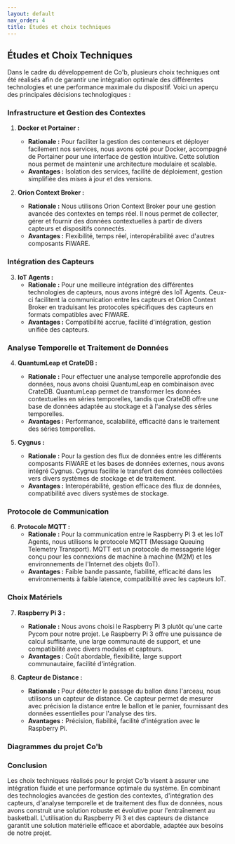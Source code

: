 ```yaml
---
layout: default
nav_order: 4
title: Études et choix techniques
---
```


## Études et Choix Techniques

Dans le cadre du développement de Co'b, plusieurs choix techniques ont été réalisés afin de garantir une intégration optimale des différentes technologies et une performance maximale du dispositif. Voici un aperçu des principales décisions technologiques :

### Infrastructure et Gestion des Contextes

1. **Docker et Portainer :**
   - **Rationale :** Pour faciliter la gestion des conteneurs et déployer facilement nos services, nous avons opté pour Docker, accompagné de Portainer pour une interface de gestion intuitive. Cette solution nous permet de maintenir une architecture modulaire et scalable.
   - **Avantages :** Isolation des services, facilité de déploiement, gestion simplifiée des mises à jour et des versions.

2. **Orion Context Broker :**
   - **Rationale :** Nous utilisons Orion Context Broker pour une gestion avancée des contextes en temps réel. Il nous permet de collecter, gérer et fournir des données contextuelles à partir de divers capteurs et dispositifs connectés.
   - **Avantages :** Flexibilité, temps réel, interopérabilité avec d'autres composants FIWARE.

### Intégration des Capteurs

3. **IoT Agents :**
   - **Rationale :** Pour une meilleure intégration des différentes technologies de capteurs, nous avons intégré des IoT Agents. Ceux-ci facilitent la communication entre les capteurs et Orion Context Broker en traduisant les protocoles spécifiques des capteurs en formats compatibles avec FIWARE.
   - **Avantages :** Compatibilité accrue, facilité d'intégration, gestion unifiée des capteurs.

### Analyse Temporelle et Traitement de Données

4. **QuantumLeap et CrateDB :**
   - **Rationale :** Pour effectuer une analyse temporelle approfondie des données, nous avons choisi QuantumLeap en combinaison avec CrateDB. QuantumLeap permet de transformer les données contextuelles en séries temporelles, tandis que CrateDB offre une base de données adaptée au stockage et à l'analyse des séries temporelles.
   - **Avantages :** Performance, scalabilité, efficacité dans le traitement des séries temporelles.

5. **Cygnus :**
   - **Rationale :** Pour la gestion des flux de données entre les différents composants FIWARE et les bases de données externes, nous avons intégré Cygnus. Cygnus facilite le transfert des données collectées vers divers systèmes de stockage et de traitement.
   - **Avantages :** Interopérabilité, gestion efficace des flux de données, compatibilité avec divers systèmes de stockage.

### Protocole de Communication

6. **Protocole MQTT :**
   - **Rationale :** Pour la communication entre le Raspberry Pi 3 et les IoT Agents, nous utilisons le protocole MQTT (Message Queuing Telemetry Transport). MQTT est un protocole de messagerie léger conçu pour les connexions de machine à machine (M2M) et les environnements de l'Internet des objets (IoT).
   - **Avantages :** Faible bande passante, fiabilité, efficacité dans les environnements à faible latence, compatibilité avec les capteurs IoT.

### Choix Matériels

7. **Raspberry Pi 3 :**
   - **Rationale :** Nous avons choisi le Raspberry Pi 3 plutôt qu'une carte Pycom pour notre projet. Le Raspberry Pi 3 offre une puissance de calcul suffisante, une large communauté de support, et une compatibilité avec divers modules et capteurs.
   - **Avantages :** Coût abordable, flexibilité, large support communautaire, facilité d'intégration.

8. **Capteur de Distance :**
   - **Rationale :** Pour détecter le passage du ballon dans l'arceau, nous utilisons un capteur de distance. Ce capteur permet de mesurer avec précision la distance entre le ballon et le panier, fournissant des données essentielles pour l'analyse des tirs.
   - **Avantages :** Précision, fiabilité, facilité d'intégration avec le Raspberry Pi.

### Diagrammes du projet Co'b



### Conclusion

Les choix techniques réalisés pour le projet Co'b visent à assurer une intégration fluide et une performance optimale du système. En combinant des technologies avancées de gestion des contextes, d'intégration des capteurs, d'analyse temporelle et de traitement des flux de données, nous avons construit une solution robuste et évolutive pour l'entraînement au basketball. L'utilisation du Raspberry Pi 3 et des capteurs de distance garantit une solution matérielle efficace et abordable, adaptée aux besoins de notre projet.
